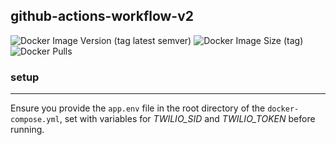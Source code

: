 ## github-actions-workflow-v2
![Docker Image Version (tag latest semver)](https://img.shields.io/docker/v/phindock/docker101tutorial/latest) ![Docker Image Size (tag)](https://img.shields.io/docker/image-size/phindock/docker101tutorial/latest) ![Docker Pulls](https://img.shields.io/docker/pulls/phindock/docker101tutorial)

### setup
---

Ensure you provide the `app.env` file in the root directory of the `docker-compose.yml`, set with variables for _TWILIO_SID_ and _TWILIO_TOKEN_ before running.
